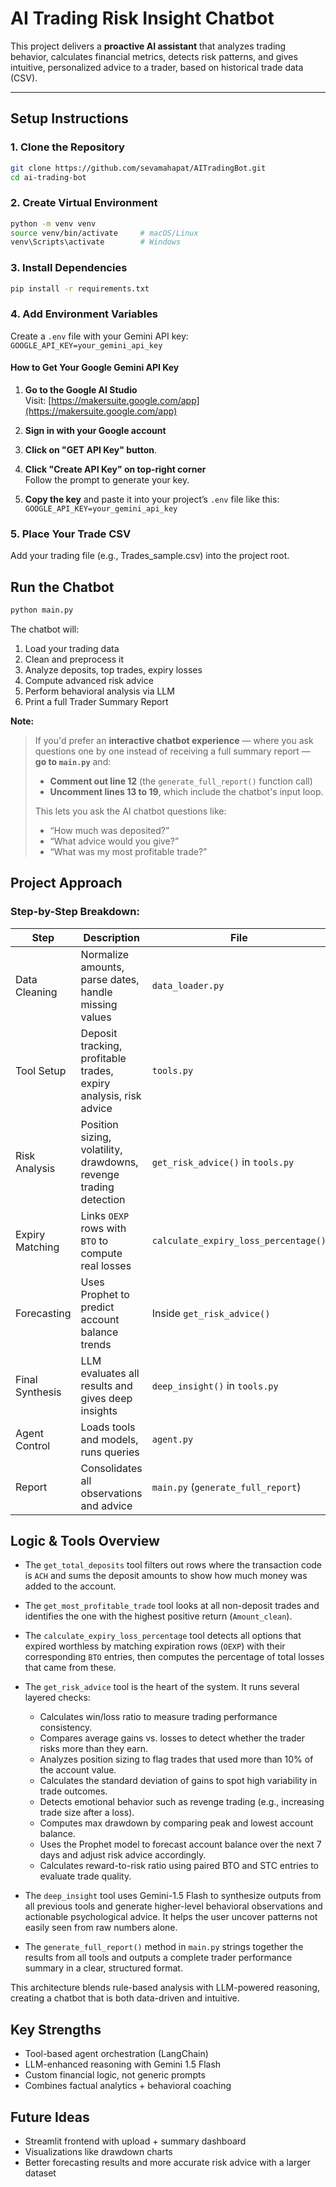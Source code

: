 # AI Trading Risk Insight Chatbot

This project delivers a **proactive AI assistant** that analyzes trading behavior, calculates financial metrics, detects risk patterns, and gives intuitive, personalized advice to a trader, based on historical trade data (CSV).

---

## Setup Instructions

### 1. Clone the Repository

```bash
git clone https://github.com/sevamahapat/AITradingBot.git
cd ai-trading-bot
```

### 2. Create Virtual Environment

```bash
python -m venv venv
source venv/bin/activate     # macOS/Linux
venv\Scripts\activate        # Windows
```

### 3. Install Dependencies

```bash
pip install -r requirements.txt
```

### 4. Add Environment Variables

Create a `.env` file with your Gemini API key: `GOOGLE_API_KEY=your_gemini_api_key`

#### How to Get Your Google Gemini API Key

1. **Go to the Google AI Studio**  
   Visit: [https://makersuite.google.com/app](https://makersuite.google.com/app)

2. **Sign in with your Google account**

3. **Click on "GET API Key" button**.

4. **Click "Create API Key" on top-right corner**  
   Follow the prompt to generate your key.

5. **Copy the key** and paste it into your project’s `.env` file like this: `GOOGLE_API_KEY=your_gemini_api_key`

### 5. Place Your Trade CSV

Add your trading file (e.g., Trades_sample.csv) into the project root.

## Run the Chatbot

```bash
python main.py
```

The chatbot will:

1. Load your trading data
2. Clean and preprocess it
3. Analyze deposits, top trades, expiry losses
4. Compute advanced risk advice
5. Perform behavioral analysis via LLM
6. Print a full Trader Summary Report

**Note:**

> If you'd prefer an **interactive chatbot experience** — where you ask questions one by one instead of receiving a full summary report —  
> **go to `main.py`** and:
>
> - **Comment out line 12** (the `generate_full_report()` function call)
> - **Uncomment lines 13 to 19**, which include the chatbot's input loop.
>
> This lets you ask the AI chatbot questions like:
>
> - “How much was deposited?”
> - “What advice would you give?”
> - “What was my most profitable trade?”

## Project Approach

### Step-by-Step Breakdown:

| Step            | Description                                                       | File                                 |
| --------------- | ----------------------------------------------------------------- | ------------------------------------ |
| Data Cleaning   | Normalize amounts, parse dates, handle missing values             | `data_loader.py`                     |
| Tool Setup      | Deposit tracking, profitable trades, expiry analysis, risk advice | `tools.py`                           |
| Risk Analysis   | Position sizing, volatility, drawdowns, revenge trading detection | `get_risk_advice()` in `tools.py`    |
| Expiry Matching | Links `OEXP` rows with `BTO` to compute real losses               | `calculate_expiry_loss_percentage()` |
| Forecasting     | Uses Prophet to predict account balance trends                    | Inside `get_risk_advice()`           |
| Final Synthesis | LLM evaluates all results and gives deep insights                 | `deep_insight()` in `tools.py`       |
| Agent Control   | Loads tools and models, runs queries                              | `agent.py`                           |
| Report          | Consolidates all observations and advice                          | `main.py` (`generate_full_report`)   |

## Logic & Tools Overview

- The `get_total_deposits` tool filters out rows where the transaction code is `ACH` and sums the deposit amounts to show how much money was added to the account.

- The `get_most_profitable_trade` tool looks at all non-deposit trades and identifies the one with the highest positive return (`Amount_clean`).

- The `calculate_expiry_loss_percentage` tool detects all options that expired worthless by matching expiration rows (`OEXP`) with their corresponding `BTO` entries, then computes the percentage of total losses that came from these.

- The `get_risk_advice` tool is the heart of the system. It runs several layered checks:

  - Calculates win/loss ratio to measure trading performance consistency.
  - Compares average gains vs. losses to detect whether the trader risks more than they earn.
  - Analyzes position sizing to flag trades that used more than 10% of the account value.
  - Calculates the standard deviation of gains to spot high variability in trade outcomes.
  - Detects emotional behavior such as revenge trading (e.g., increasing trade size after a loss).
  - Computes max drawdown by comparing peak and lowest account balance.
  - Uses the Prophet model to forecast account balance over the next 7 days and adjust risk advice accordingly.
  - Calculates reward-to-risk ratio using paired BTO and STC entries to evaluate trade quality.

- The `deep_insight` tool uses Gemini-1.5 Flash to synthesize outputs from all previous tools and generate higher-level behavioral observations and actionable psychological advice. It helps the user uncover patterns not easily seen from raw numbers alone.

- The `generate_full_report()` method in `main.py` strings together the results from all tools and outputs a complete trader performance summary in a clear, structured format.

This architecture blends rule-based analysis with LLM-powered reasoning, creating a chatbot that is both data-driven and intuitive.

## Key Strengths

- Tool-based agent orchestration (LangChain)
- LLM-enhanced reasoning with Gemini 1.5 Flash
- Custom financial logic, not generic prompts
- Combines factual analytics + behavioral coaching

## Future Ideas

- Streamlit frontend with upload + summary dashboard
- Visualizations like drawdown charts
- Better forecasting results and more accurate risk advice with a larger dataset
